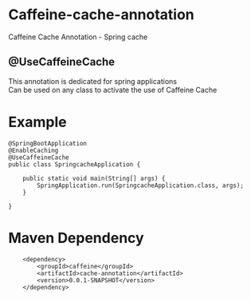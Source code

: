 # Caffeine-cache-annotation 
Caffeine Cache Annotation - Spring cache  
## @UseCaffeineCache
This annotation is dedicated for spring applications  
Can be used on any class to activate the use of Caffeine Cache  
# Example    
```
@SpringBootApplication  
@EnableCaching  
@UseCaffeineCache
public class SpringcacheApplication {

	public static void main(String[] args) {
		SpringApplication.run(SpringcacheApplication.class, args);
	}

}  
```
  
# Maven Dependency  
		<dependency>
			<groupId>caffeine</groupId>
			<artifactId>cache-annotation</artifactId>
			<version>0.0.1-SNAPSHOT</version>
		</dependency>
